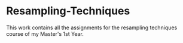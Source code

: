# Resampling-Techniques
This work contains all the assignments for the resampling techniques course of my Master's 1st Year.
